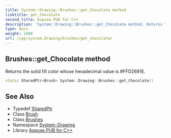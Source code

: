```yaml
---
title: System::Drawing::Brushes::get_Chocolate method
linktitle: get_Chocolate
second_title: Aspose.PUB for C++
description: 'System::Drawing::Brushes::get_Chocolate method. Returns the solid fill color whose hexadecimal value is #FFD2691E in C++.'
type: docs
weight: 1600
url: /cpp/system.drawing/brushes/get_chocolate/
---
```

## Brushes::get_Chocolate method


Returns the solid fill color whose hexadecimal value is #FFD2691E.

```cpp
static SharedPtr<Brush> System::Drawing::Brushes::get_Chocolate()
```

## See Also

* Typedef [SharedPtr](../../../system/sharedptr/)
* Class [Brush](../../brush/)
* Class [Brushes](../)
* Namespace [System::Drawing](../../)
* Library [Aspose.PUB for C++](../../../)
